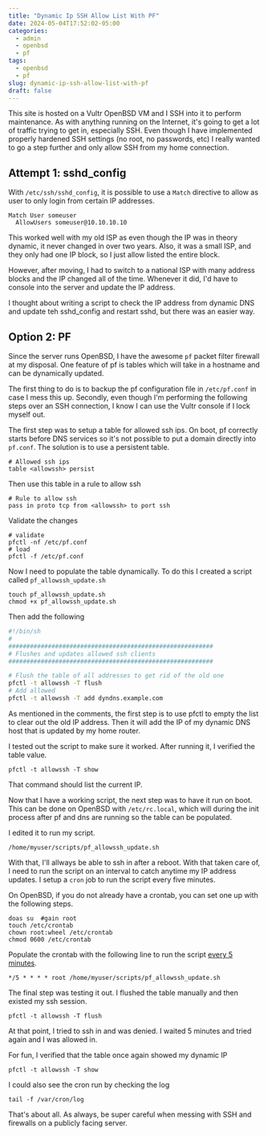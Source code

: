 ```yaml
---
title: "Dynamic Ip SSH Allow List With PF"
date: 2024-05-04T17:52:02-05:00
categories:
  - admin
  - openbsd
  - pf
tags:
  - openbsd
  - pf
slug: dynamic-ip-ssh-allow-list-with-pf
draft: false
---
```


This site is hosted on a Vultr OpenBSD VM and I SSH into it to perform maintenance. As with anything running on the Internet, it's going to get a lot of traffic trying to get in, especially SSH. Even though I have implemented properly hardened SSH settings (no root, no passwords, etc) I really wanted to go a step further and only allow SSH from my home connection.

## Attempt 1: sshd_config

With `/etc/ssh/sshd_config`, it is possible to use a `Match` directive to allow as user to only login from certain IP addresses.

```
Match User someuser
  AllowUsers someuser@10.10.10.10
```

This worked well with my old ISP as even though the IP was in theory dynamic, it never changed in over two years. Also, it was a small ISP, and they only had one IP block, so I just allow listed the entire block.

However, after moving, I had to switch to a national ISP with many address blocks and the IP changed all of the time. Whenever it did, I'd have to console into the server and update the IP address.

I thought about writing a script to check the IP address from dynamic DNS and update teh sshd_config and restart sshd, but there was an easier way.

## Option 2: PF

Since the server runs OpenBSD, I have the awesome `pf` packet filter firewall at my disposal. One feature of pf is tables which will take in a hostname and can be dynamically updated.

The first thing to do is to backup the pf configuration file in `/etc/pf.conf` in case I mess this up. Secondly, even though I'm performing the following steps over an SSH connection, I know I can use the Vultr console if I lock myself out.

The first step was to setup a table for allowed ssh ips. On boot, pf correctly starts before DNS services so it's not possible to put a domain directly into `pf.conf`. The solution is to use a persistent table.

```
# Allowed ssh ips
table <allowssh> persist
```

Then use this table in a rule to allow ssh

```
# Rule to allow ssh
pass in proto tcp from <allowssh> to port ssh
```

Validate the changes

```
# validate
pfctl -nf /etc/pf.conf
# load
pfctl -f /etc/pf.conf
```

Now I need to populate the table dynamically. To do this I created a script called `pf_allowssh_update.sh`

```
touch pf_allowssh_update.sh
chmod +x pf_allowssh_update.sh
```

Then add the following

```sh
#!/bin/sh
#
#########################################################
# Flushes and updates allowed ssh clients
#########################################################

# Flush the table of all addresses to get rid of the old one
pfctl -t allowssh -T flush
# Add allowed
pfctl -t allowssh -T add dyndns.example.com
```

As mentioned in the comments, the first step is to use pfctl to empty the list to clear out the old IP address.
Then it will add the IP of my dynamic DNS host that is updated by my home router.

I tested out the script to make sure it worked. After running it, I verified the table value.

```
pfctl -t allowssh -T show
```

That command should list the current IP.

Now that I have a working script, the next step was to have it run on boot. This can be done on OpenBSD with `/etc/rc.local`, which will during the init process after pf and dns are running so the table can be populated.

I edited it to run my script.

```
/home/myuser/scripts/pf_allowssh_update.sh
```

With that, I'll allways be able to ssh in after a reboot. With that taken care of, I need to run the script on an interval to catch anytime my IP address updates. I setup a `cron` job to run the script every five minutes.

On OpenBSD, if you do not already have a crontab, you can set one up with the following steps.

```
doas su  #gain root
touch /etc/crontab
chown root:wheel /etc/crontab
chmod 0600 /etc/crontab
```

Populate the crontab with the following line to run the script [every 5 minutes](https://crontab.guru/#*/5_*_*_*_*).

```
*/5 * * * * root /home/myuser/scripts/pf_allowssh_update.sh
```

The final step was testing it out. I flushed the table manually and then existed my ssh session.

```
pfctl -t allowssh -T flush
```

At that point, I tried to ssh in and was denied. I waited 5 minutes and tried again and I was allowed in.

For fun, I verified that the table once again showed my dynamic IP

```
pfctl -t allowssh -T show
```

I could also see the cron run by checking the log

```
tail -f /var/cron/log
```

That's about all. As always, be super careful when messing with SSH and firewalls on a publicly facing server.
